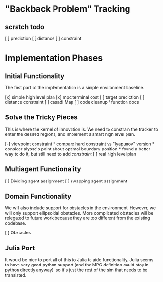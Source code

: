 "Backback Problem" Tracking
===========================


scratch todo
------------

[ ] prediction
[ ] distance
[ ] constraint

Implementation Phases
=====================


Initial Functionality
---------------------

The first part of the implementation is a simple environment baseline. 

[x] simple high level plan
[x] mpc terminal cost
[ ] target prediction
[ ] distance constraint
[ ] casadi Map
[ ] code cleanup / function docs


Solve the Tricky Pieces
-----------------------

This is where the kernel of innovation is. We need to constrain the tracker to
enter the desired regions, and implement a smart high level plan.

[-] viewpoint constraint
    * compare hard constraint vs "lyapunov" version
    * consider alyssa's point about optimal boundary position
    * found a better way to do it, but still need to add *constraint*
[ ] real high level plan



Multiagent Functionality
------------------------

[ ] Dividing agent assignment
[ ] swapping agent assignment


Domain Functionality
--------------------

We will also include support for obstacles in the environment. However, we will
only support ellipsoidal obstacles. More complicated obstacles will be relegated
to future work because they are too different from the existing codebase.

[ ] Obstacles


Julia Port
----------

It would be nice to port all of this to Julia to aide functionality. Julia seems
to have very good python support (and the MPC definition could stay in python
directly anyway), so it's just the rest of the sim that needs to be translated.



